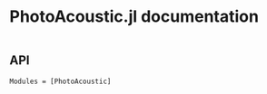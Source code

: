 # PhotoAcoustic.jl documentation

```@contents
```

## API

```@autodocs
Modules = [PhotoAcoustic]
```
